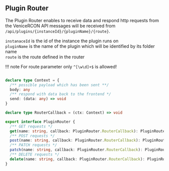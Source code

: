 ## Plugin Router

The Plugin Router enables to receive data and respond http requests from the VeniceRCON API messages will be received from `/api/plugins/{instanceId}/{pluginName}/{route}`.

`instanaceId` is the id of the instance the plugin runs on\
`pluginName` is the name of the plugin which will be identified by its folder name\
`route` is the route defined in the router

!!! note
    For route parameter only `^[\w\d]+$` is allowed!

```typescript

declare type Context = {
  /** possible payload which has been sent **/
  body: any
  /** respond with data back to the frontend */
  send: (data: any) => void
}

declare type RouterCallback = (ctx: Context) => void

export interface PluginRouter {
  /** GET requests */
  get(name: string, callback: PluginRouter.RouterCallback): PluginRouter
  /** POST requests */
  post(name: string, callback: PluginRouter.RouterCallback): PluginRouter
  /** PATCH requests */
  patch(name: string, callback: PluginRouter.RouterCallback): PluginRouter
  /** DELETE requests */
  delete(name: string, callback: PluginRouter.RouterCallback): PluginRouter
}
```
